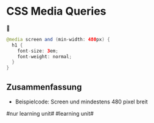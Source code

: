 # CSS Media Queries
📱

```java
@media screen and (min-width: 480px) {
  h1 {
    font-size: 3em;
    font-weight: normal;
  }
}
```

## Zusammenfassung
- Beispielcode: Screen und mindestens 480 pixel breit

#nur learning unit# #learning unit#